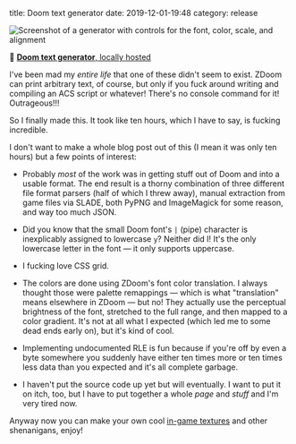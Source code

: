 title: Doom text generator
date: 2019-12-01-19:48
category: release

<div class="prose-full-illustration">
<img src="{filename}/media/release/doom-text-generator.png" alt="Screenshot of a generator with controls for the font, color, scale, and alignment">
</div>

🔗 [**Doom text generator**, locally hosted](https://c.eev.ee/doom-text-generator/)

I've been mad my _entire life_ that one of these didn't seem to exist.  ZDoom can print arbitrary text, of course, but only if you fuck around writing and compiling an ACS script or whatever!  There's no console command for it!  Outrageous!!!

So I finally made this.  It took like ten hours, which I have to say, is fucking incredible.

<!-- more -->

I don't want to make a whole blog post out of this (I mean it was only ten hours) but a few points of interest:

- Probably _most_ of the work was in getting stuff out of Doom and into a usable format.  The end result is a thorny combination of three different file format parsers (half of which I threw away), manual extraction from game files via SLADE, both PyPNG and ImageMagick for some reason, and way too much JSON.

- Did you know that the small Doom font's `|` (pipe) character is inexplicably assigned to lowercase `y`?  Neither did I!  It's the only lowercase letter in the font — it only supports uppercase.

- I fucking love CSS grid.

- The colors are done using ZDoom's font color translation.  I always thought those were palette remappings — which is what "translation" means elsewhere in ZDoom — but no!  They actually use the perceptual brightness of the font, stretched to the full range, and then mapped to a color gradient.  It's not at all what I expected (which led me to some dead ends early on), but it's kind of cool.

- Implementing undocumented RLE is fun because if you're off by even a byte somewhere you suddenly have either ten times more or ten times less data than you expected and it's all complete garbage.

- I haven't put the source code up yet but will eventually.  I want to put it on itch, too, but I have to put together a whole _page_ and _stuff_ and I'm very tired now.

Anyway now you can make your own cool [in-game textures](https://twitter.com/eevee/status/1200830161211363328) and other shenanigans, enjoy!

